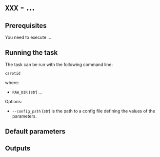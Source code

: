# `XXX` - ...

## Prerequisites
You need to execute ...

## Running the task

The task can be run with the following command line:
```
carotid
```
where:

- `RAW_DIR` (str) ...

Options:

- `--config_path` (str) is the path to a config file defining the values of the parameters.

## Default parameters

## Outputs
